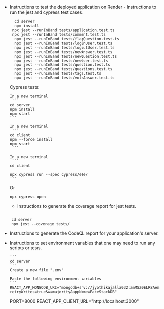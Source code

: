 - Instructions to test the deployed application on Render - Instructions to run the jest and cypress test cases.
  ```
    cd server
    npm install
   npx jest --runInBand tests/application.test.ts
   npx jest --runInBand tests/comment.test.ts
    npx jest --runInBand tests/flagQuestion.test.ts
    npx jest --runInBand tests/loginUser.test.ts
    npx jest --runInBand tests/logoutUser.test.ts
    npx jest --runInBand tests/newAnswer.test.ts
    npx jest --runInBand tests/newQuestion.test.ts
    npx jest --runInBand tests/newUser.test.ts
    npx jest --runInBand tests/question.test.ts
    npx jest --runInBand tests/questions.test.ts
    npx jest --runInBand tests/tags.test.ts
    npx jest --runInBand tests/voteAnswer.test.ts
  ```

  Cypress tests:

      In a new terminal
       ```
      cd server
      npm install
      npm start
      ```

      In a new terminal
       ```
      cd client
      npm --force install
      npm start
       ```

      In a new terminal
       ```
      cd client

      npx cypress run --spec cypress/e2e/
      ```

  Or
  ```
  npx cypress open

  ```
    - Instructions to generate the coverage report for jest tests.
  ```

```
    cd server
    npx jest --coverage tests/
```

- Instructions to generate the CodeQL report for your application's server.
- Instructions to set environment variables that one may need to run any scripts or tests.

      ```
      cd server
      ```
      Create a new file ".env"

      Paste the following environment variables
      ```
      REACT_APP_MONGODB_URI="mongodb+srv://jyothikajalla032:amMSZ0ELR8AemRhg@fakestackdb.bi9cb.mongodb.net/?retryWrites=true&w=majority&appName=FakeStackDB"

  PORT=8000
  REACT_APP_CLIENT_URL="http://localhost:3000"
